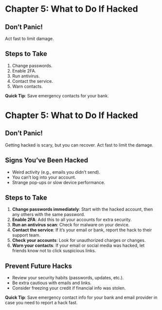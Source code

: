 # Chapter 5: What to Do If Hacked

## Don’t Panic!
Act fast to limit damage.

## Steps to Take
1. Change passwords.
2. Enable 2FA.
3. Run antivirus.
4. Contact the service.
5. Warn contacts.

**Quick Tip**: Save emergency contacts for your bank.

# Chapter 5: What to Do If Hacked

## Don’t Panic!
Getting hacked is scary, but you can recover. Act fast to limit the damage.

## Signs You’ve Been Hacked
- Weird activity (e.g., emails you didn’t send).
- You can’t log into your account.
- Strange pop-ups or slow device performance.

## Steps to Take
1. **Change passwords immediately**: Start with the hacked account, then any others with the same password.
2. **Enable 2FA**: Add this to all your accounts for extra security.
3. **Run an antivirus scan**: Check for malware on your device.
4. **Contact the service**: If it’s your email or bank, report the hack to their support team.
5. **Check your accounts**: Look for unauthorized charges or changes.
6. **Warn your contacts**: If your email or social media was hacked, let friends know not to click suspicious links.

## Prevent Future Hacks
- Review your security habits (passwords, updates, etc.).
- Be extra cautious with emails and links.
- Consider freezing your credit if financial info was stolen.

**Quick Tip**: Save emergency contact info for your bank and email provider in case you need to report a hack fast.